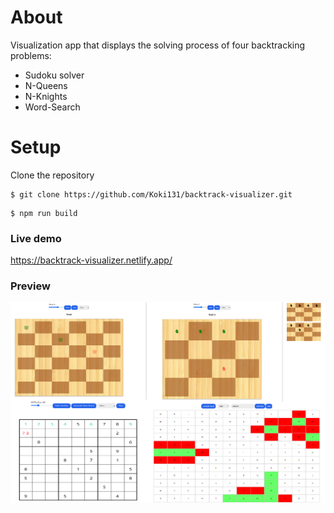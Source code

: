 # About

Visualization app that displays the solving process of four backtracking problems: 

- Sudoku solver
- N-Queens
- N-Knights
- Word-Search

# Setup

Clone the repository

```
$ git clone https://github.com/Koki131/backtrack-visualizer.git
```

```
$ npm run build
```

### Live demo
https://backtrack-visualizer.netlify.app/

### Preview
![Preview](src/images/preview.png)
